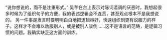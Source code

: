“说你想说的，而不是注重形式。”
吴芊在台上表示对陈词滥调的厌恶时，我想起很多时候为了组织句子的方便，我的表述逻辑会不连贯，甚至观点根本不是我想说的。
另一件事是发言时要明明白白地把逻辑串好，快速组织到更有说服力的样子。这样才不会难以劝服别人，或是被别人驳倒……这不是语言的范畴，是逻辑习惯的问题。我确实缺乏这方面的训练。
